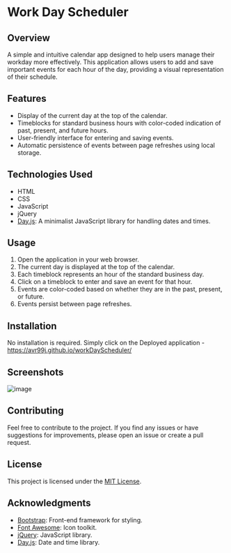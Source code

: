 # Work Day Scheduler

## Overview

A simple and intuitive calendar app designed to help users manage their workday more effectively. This application allows users to add and save important events for each hour of the day, providing a visual representation of their schedule.

## Features

- Display of the current day at the top of the calendar.
- Timeblocks for standard business hours with color-coded indication of past, present, and future hours.
- User-friendly interface for entering and saving events.
- Automatic persistence of events between page refreshes using local storage.

## Technologies Used

- HTML
- CSS
- JavaScript
- jQuery
- [Day.js](https://day.js.org/): A minimalist JavaScript library for handling dates and times.

## Usage

1. Open the application in your web browser.
2. The current day is displayed at the top of the calendar.
3. Each timeblock represents an hour of the standard business day.
4. Click on a timeblock to enter and save an event for that hour.
5. Events are color-coded based on whether they are in the past, present, or future.
6. Events persist between page refreshes.

## Installation

No installation is required. Simply click on the Deployed application - https://avr99j.github.io/workDayScheduler/

## Screenshots

![image](https://github.com/Avr99j/workDayScheduler/assets/71075582/92d80ff7-9aee-435b-b9e2-01db391d9511)

## Contributing

Feel free to contribute to the project. If you find any issues or have suggestions for improvements, please open an issue or create a pull request.

## License

This project is licensed under the [MIT License](LICENSE).

## Acknowledgments

- [Bootstrap](https://getbootstrap.com/): Front-end framework for styling.
- [Font Awesome](https://fontawesome.com/): Icon toolkit.
- [jQuery](https://jquery.com/): JavaScript library.
- [Day.js](https://day.js.org/): Date and time library.
